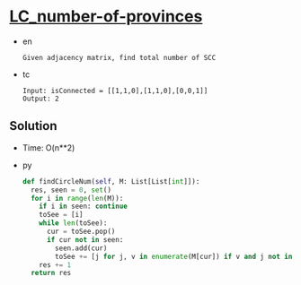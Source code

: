 # [LC_number-of-provinces](https://leetcode.com/problems/number-of-provinces)

* en

  ```en
  Given adjacency matrix, find total number of SCC
  ```

* tc

  ```tc
  Input: isConnected = [[1,1,0],[1,1,0],[0,0,1]]
  Output: 2
  ```

## Solution

* Time: O(n**2)

* py

  ```py
  def findCircleNum(self, M: List[List[int]]):
    res, seen = 0, set()
    for i in range(len(M)):
      if i in seen: continue
      toSee = [i]
      while len(toSee):
        cur = toSee.pop()
        if cur not in seen:
          seen.add(cur)
          toSee += [j for j, v in enumerate(M[cur]) if v and j not in seen]
      res += 1
    return res
  ```
